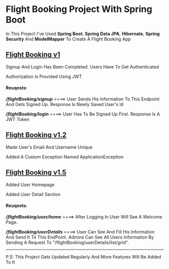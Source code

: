 <h1>Flight Booking Project With Spring Boot</h1>

<p>In This Project I've Used <strong>Spring Boot</strong>, <strong>Spring Data JPA</strong>, <strong>Hibernate</strong>, <strong>Spring Security</strong> And <strong>ModelMapper</strong> To Create A Flight Booking App</p>

<h2><u>Flight Booking v1</u></h2>

<p>Signup And Login Has Been Completed. Users Have To Get Authenticated</p>
<p>Authorization Is Provided Using JWT</p>

<h4>Reuqests:</h4>

<p><strong><i>/flightBooking/signup</i></strong> ====> User Sends His Information To This Endpoint And Gets Signed Up. Response Is Newly Saved User's Id</p>
<p><strong><i>/flightBooking/login</i></strong> ====> User Has To Be Signed Up First. Response Is A JWT Token</p>

<h2><u>Flight Booking v1.2</u></h2>

<p>Made User's Email And Username Unique</p>
<p>Added A Custom Exception Named ApplicationException</p>

<h2><u>Flight Booking v1.5</u></h2>

<p>Added User Homepage</p>
<p>Added User Detail Section</p>

<h4>Reuqests:</h4>

<p><strong><i>/flightBooking/user/home</i></strong> ====> After Logging In User Will See A Welcome Page.</p>
<p><strong><i>/flightBooking/userDetails</i></strong> ====> User Can See And Fill His Information And Send It To This EndPoint.
Admins Can See All Users Information By Sending A Request To "/flightBooking/userDetails/list/grid".</p>

<hr/>
<p>P.S: This Project Gets Updated Regularly And More Features Will Be Added To It</p>